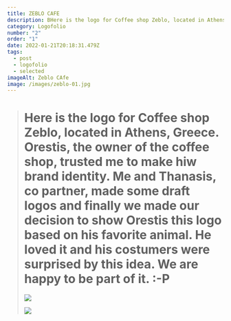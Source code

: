 ```yaml
---
title: ZEBLO CAFE
description: BHere is the logo for Coffee shop Zeblo, located in Athens, Greece. Orestis, the owner of the coffee shop, trusted me to make hiw brand identity. Me and Thanasis, co partner, made some draft logos and finally we made our decision to show Orestis this logo based on his favorite animal. He loved it and his costumers were surprised by this idea. We are happy to be part of it.
category: Logofolio
number: "2"
order: "1"
date: 2022-01-21T20:18:31.479Z
tags:
  - post
  - logofolio
  - selected
imageAlt: Zeblo CAfe
image: /images/zeblo-01.jpg
---
```

> # Here is the logo for Coffee shop Zeblo, located in Athens, Greece. Orestis, the owner of the coffee shop, trusted me to make hiw brand identity. Me and Thanasis, co partner, made some draft logos and finally we made our decision to show Orestis this logo based on his favorite animal. He loved it and his costumers were surprised by this idea. We are happy to be part of it. :-P
>
> ![](/images/zeblo-02.jpg)
>
> ![](/images/zeblo-03.jpg)